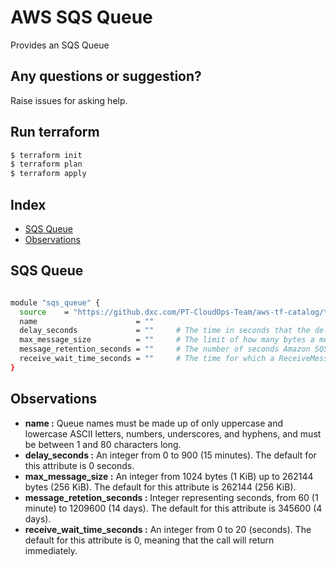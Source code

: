 # AWS SQS Queue

Provides an SQS Queue

## Any questions or suggestion?

Raise issues for asking help.

## Run terraform

```bash
$ terraform init
$ terraform plan
$ terraform apply
```

## Index

- [SQS Queue](#sqs_queue)
- [Observations](#observations)

## SQS Queue <a name="sqs_queue"></a>
```bash

module "sqs_queue" {
  source    = "https://github.dxc.com/PT-CloudOps-Team/aws-tf-catalog/tree/main/terraform-aws-sqs-queue"
  name                      = ""   
  delay_seconds             = ""     # The time in seconds that the delivery of all messages in the queue will be delayed.
  max_message_size          = ""     # The limit of how many bytes a message can contain before Amazon SQS rejects it
  message_retention_seconds = ""     # The number of seconds Amazon SQS retains a message
  receive_wait_time_seconds = ""     # The time for which a ReceiveMessage call will wait for a message to arrive before returning.
}

```

## Observations <a name="observations"></a>

- **name :**  Queue names must be made up of only uppercase and lowercase ASCII letters, numbers, underscores, and hyphens, and must be between 1 and 80 characters long.
- **delay_seconds :**  An integer from 0 to 900 (15 minutes). The default for this attribute is 0 seconds.
- **max_message_size :** An integer from 1024 bytes (1 KiB) up to 262144 bytes (256 KiB). The default for this attribute is 262144 (256 KiB).
- **message_retetion_seconds :**  Integer representing seconds, from 60 (1 minute) to 1209600 (14 days). The default for this attribute is 345600 (4 days).
- **receive_wait_time_seconds :** An integer from 0 to 20 (seconds). The default for this attribute is 0, meaning that the call will return immediately.